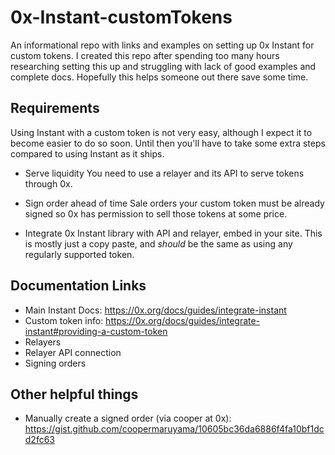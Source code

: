 # 0x-Instant-customTokens
An informational repo with links and examples on setting up 0x Instant for custom tokens. I created this repo after spending too many hours researching setting this up and struggling with lack of good examples and complete docs. Hopefully this helps someone out there save some time.

## Requirements
Using Instant with a custom token is not very easy, although I expect it to become easier to do so soon. Until then you'll have to take some extra steps compared to using Instant as it ships.

- Serve liquidity
You need to use a relayer and its API to serve tokens through 0x.

- Sign order ahead of time
Sale orders your custom token must be already signed so 0x has permission to sell those tokens at some price.

- Integrate 0x Instant library with API and relayer, embed in your site. This is mostly just a copy paste, and *should* be the same as using any regularly supported token.

## Documentation Links

- Main Instant Docs: https://0x.org/docs/guides/integrate-instant
- Custom token info: https://0x.org/docs/guides/integrate-instant#providing-a-custom-token
- Relayers
- Relayer API connection
- Signing orders


## Other helpful things
- Manually create a signed order (via cooper at 0x): https://gist.github.com/coopermaruyama/10605bc36da6886f4fa10bf1dcd2fc63

